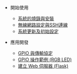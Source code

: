 <!-- docs/_sidebar.md -->
- 開始使用
  - [系統的燒錄與安裝](installation.md)
  - [無線網路設定與SSH連線](network_connection.md)
  - [系統更新及初始設定](initialization.md)

- 應用開發
  - [GPIO 與傳輸協定](gpio_sensor.md)
  - [GPIO 操作範例 (RGB LED)](gpio_rgb.md)
  - [建立 Web 伺服器 (Flask)](web_server_rgb.md)